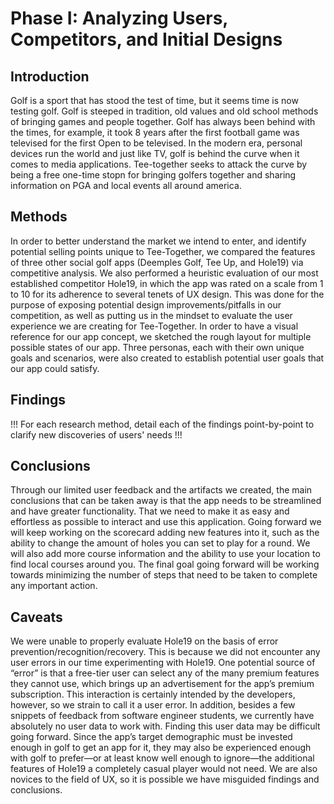 # Phase I: Analyzing Users, Competitors, and Initial Designs

## Introduction

Golf is a sport that has stood the test of time, but it seems time is now testing golf. Golf is steeped in tradition, old values and old school methods of bringing games and people together. Golf has always been behind with the times, for example, it took 8 years after the first football game was televised for the first Open to be televised. In the modern era, personal devices run the world and just like TV, golf is behind the curve when it comes to media applications. Tee-together seeks to attack the curve by being a free one-time stopn for bringing golfers together and sharing information on PGA and local events all around america. 

## Methods

In order to better understand the market we intend to enter, and identify potential selling points unique to Tee-Together, we compared the features of three other social golf apps (Deemples Golf, Tee Up, and Hole19) via competitive analysis. We also performed a heuristic evaluation of our most established competitor Hole19, in which the app was rated on a scale from 1 to 10 for its adherence to several tenets of UX design. This was done for the purpose of exposing potential design improvements/pitfalls in our competition, as well as putting us in the mindset to evaluate the user experience we are creating for Tee-Together. In order to have a visual reference for our app concept, we sketched the rough layout for multiple possible states of our app. Three personas, each with their own unique goals and scenarios, were also created to establish potential user goals that our app could satisfy. 

## Findings

!!! For each research method, detail each of the findings point-by-point to clarify new discoveries of users' needs !!!

## Conclusions

Through our limited user feedback and the artifacts we created, the main conclusions that can be taken away is that the app needs to be streamlined and have greater functionality. That we need to make it as easy and effortless as possible to interact and use this application. Going forward we will keep working on the scorecard adding new features into it, such as the ability to change the amount of holes you can set to play for a round. We will also add more course information and the ability to use your location to find local courses around you. The final goal going forward will be working towards minimizing the number of steps that need to be taken to complete any important action.

## Caveats
We were unable to properly evaluate Hole19 on the basis of error prevention/recognition/recovery. This is because we did not encounter any user errors in our time experimenting with Hole19. One potential source of “error” is that a free-tier user can select any of the many premium features they cannot use, which brings up an advertisement for the app’s premium subscription. This interaction is certainly intended by the developers, however, so we strain to call it a user error.
In addition, besides a few snippets of feedback from software engineer students, we currently have absolutely no user data to work with. Finding this user data may be difficult going forward. Since the app’s target demographic must be invested enough in golf to get an app for it, they may also be experienced enough with golf to prefer—or at least know well enough to ignore—the additional features of Hole19 a completely casual player would not need. We are also novices to the field of UX, so it is possible we have misguided findings and conclusions.

